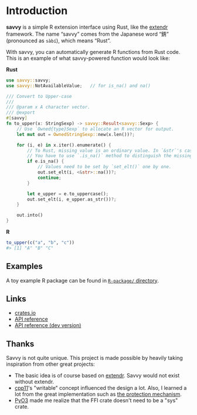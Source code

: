 # Introduction

**savvy** is a simple R extension interface using Rust, like the
[extendr](https://extendr.github.io/) framework. The name “savvy” comes
from the Japanese word “錆” (pronounced as `sàbí`), which means “Rust”.

With savvy, you can automatically generate R functions from Rust code.
This is an example of what savvy-powered function would look like:

**Rust**

``` rust
use savvy::savvy;
use savvy::NotAvailableValue;   // for is_na() and na()

/// Convert to Upper-case
/// 
/// @param x A character vector.
/// @export
#[savvy]
fn to_upper(x: StringSexp) -> savvy::Result<savvy::Sexp> {
    // Use `Owned{type}Sexp` to allocate an R vector for output.
    let mut out = OwnedStringSexp::new(x.len())?;

    for (i, e) in x.iter().enumerate() {
        // To Rust, missing value is an ordinary value. In `&str`'s case, it's just "NA".
        // You have to use `.is_na()` method to distinguish the missing value.
        if e.is_na() {
            // Values need to be set by `set_elt()` one by one.
            out.set_elt(i, <&str>::na())?;
            continue;
        }

        let e_upper = e.to_uppercase();
        out.set_elt(i, e_upper.as_str())?;
    }

    out.into()
}
```

**R**

``` r
to_upper(c("a", "b", "c"))
#> [1] "A" "B" "C"
```

## Examples

A toy example R package can be found in [`R-package/`
directory](https://github.com/yutannihilation/savvy/tree/main/R-package).

## Links

* [crates.io](https://crates.io/crates/savvy)
* [API reference](https://docs.rs/savvy/latest/)
* [API reference (dev version)](https://yutannihilation.github.io/savvy/reference/savvy/)

## Thanks

Savvy is not quite unique. This project is made possible by heavily taking
inspiration from other great projects:

* The basic idea is of course based on
  [extendr](https://github.com/extendr/extendr/). Savvy would not exist without
  extendr.
* [cpp11](https://cpp11.r-lib.org/)'s "writable" concept influenced the design a
  lot. Also, I learned a lot from the great implementation such as [the
  protection mechanism](https://cpp11.r-lib.org/articles/internals.html#protection).
* [PyO3](https://github.com/PyO3/pyo3) made me realize that the FFI crate
  doesn't need to be a "sys" crate.
